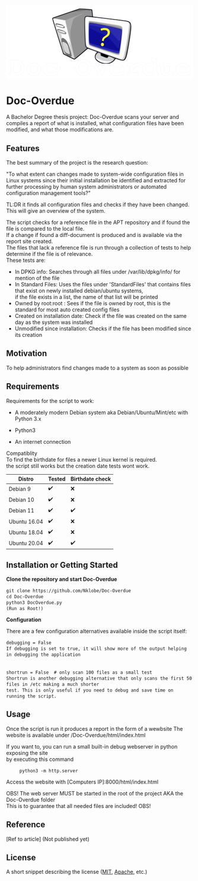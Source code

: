 <img src="LOGOWT.png">

# Doc-Overdue

A Bachelor Degree thesis project:
Doc-Overdue scans your server and compiles a report of what is installed, what configuration files have been modified,  and what those modifications are. 


## Features

The best summary of the project is the research question:

"To what extent can changes made to system-wide configuration files in Linux systems since their initial installation be identified and extracted for further processing by human system administrators or automated configuration management tools?"

TL:DR it finds all configuration files and checks if they have been changed.
This will give an overview of the system.

The script checks for a reference file in the APT repository and if found the file is compared to the local file.  
If a change if found a diff-document is produced and is available via the report site created.  
The files that lack a reference file is run through a collection of tests to help determine if the file is of relevance.  
These tests are:  
* In DPKG info: Searches through all files under /var/lib/dpkg/info/ for mention of the file  
* In Standard Files: Uses the files under 'StandardFiles' that contains files that exist on newly installed debian/ubuntu systems,  
    if the file exists in a list, the name of that list will be printed  
* Owned by root:root : Sees if the file is owned by root, this is the standard for most auto created config files  
* Created on installation date: Check if the file was created on the same day as the system was installed  
* Unmodified since installation: Checks if the file has been modified since its creation  

## Motivation

To help administrators find changes made to a system as soon as possible

## Requirements

Requirements for the script to work:

+ A moderately modern Debian system aka Debian/Ubuntu/Mint/etc with Python 3.x

+ Python3

+ An internet connection

Compatiblity  
To find the birthdate for files a newer Linux kernel is required.   
the script still works but the creation date tests wont work.  

| Distro       | Tested             | Birthdate check    |
|--------------|--------------------|--------------------|
| Debian 9     | :heavy_check_mark: | :x:                |
| Debian 10    | :heavy_check_mark: | :x:                |
| Debian 11    | :heavy_check_mark: | :heavy_check_mark: |
| Ubuntu 16.04 | :heavy_check_mark: | :x:                |
| Ubuntu 18.04 | :heavy_check_mark: | :x:                |
| Ubuntu 20.04 | :heavy_check_mark: | :heavy_check_mark: |


## Installation or Getting Started

**Clone the repository and start Doc-Overdue**

    git clone https://github.com/Nklobe/Doc-Overdue
    cd Doc-Overdue
    python3 DocOverdue.py
    (Run as Root!)
    

**Configuration**

There are a few configuration alternatives available inside the script itself:

    debugging = False
    If debugging is set to true, it will show more of the output helping in debugging the application


    shortrun = False  # only scan 100 files as a small test
    Shortrun is another debugging alternative that only scans the first 50 files in /etc making a much shorter 
    test. This is only useful if you need to debug and save time on running the script.


## Usage

Once the script is run it produces a report in the form of a wewbsite
The website is available under /Doc-Overdue/html/index.html  

If you want to, you can run a small built-in debug webserver in python exposing the site  
by executing this command  

         python3 -m http.server  

Access the website with [Computers IP]:8000/html/index.html  
  
OBS! The web server MUST be started in the root of the project AKA the Doc-Overdue folder  
This is to guarantee that all needed files are included! OBS!  
  

## Reference

[Ref to article] (Not published yet)

## License

A short snippet describing the license ([MIT](http://opensource.org/licenses/mit-license.php), [Apache](http://opensource.org/licenses/Apache-2.0), etc.)
